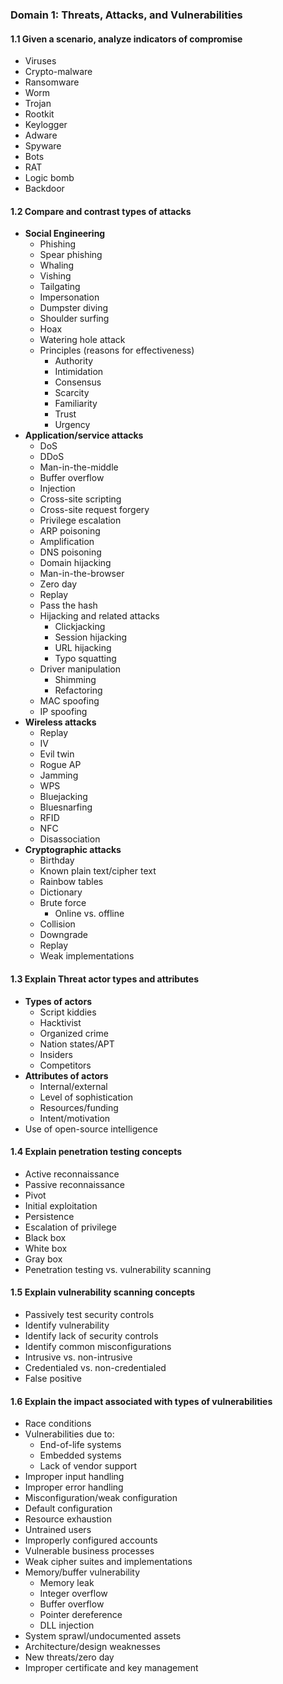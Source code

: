 ### Domain 1: Threats, Attacks, and Vulnerabilities

#### 1.1 Given a scenario, analyze indicators of compromise
- Viruses
- Crypto-malware
- Ransomware
- Worm
- Trojan
- Rootkit
- Keylogger
- Adware
- Spyware
- Bots
- RAT
- Logic bomb
- Backdoor

#### 1.2 Compare and contrast types of attacks
- **Social Engineering**
  - Phishing
  - Spear phishing
  - Whaling
  - Vishing
  - Tailgating
  - Impersonation
  - Dumpster diving
  - Shoulder surfing
  - Hoax
  - Watering hole attack
  - Principles (reasons for effectiveness)
    - Authority
    - Intimidation
    - Consensus
    - Scarcity
    - Familiarity
    - Trust
    - Urgency
- **Application/service attacks**
  - DoS
  - DDoS
  - Man-in-the-middle
  - Buffer overflow
  - Injection
  - Cross-site scripting
  - Cross-site request forgery
  - Privilege escalation
  - ARP poisoning
  - Amplification
  - DNS poisoning
  - Domain hijacking
  - Man-in-the-browser
  - Zero day
  - Replay
  - Pass the hash
  - Hijacking and related attacks
    - Clickjacking
    - Session hijacking
    - URL hijacking
    - Typo squatting
  - Driver manipulation
    - Shimming
    - Refactoring
  - MAC spoofing
  - IP spoofing
- **Wireless attacks**
  - Replay
  - IV
  - Evil twin
  - Rogue AP
  - Jamming
  - WPS
  - Bluejacking
  - Bluesnarfing
  - RFID
  - NFC
  - Disassociation
- **Cryptographic attacks**
  - Birthday
  - Known plain text/cipher text
  - Rainbow tables
  - Dictionary
  - Brute force
    - Online vs. offline
  - Collision
  - Downgrade
  - Replay
  - Weak implementations

#### 1.3 Explain Threat actor types and attributes
- **Types of actors**
  - Script kiddies
  - Hacktivist
  - Organized crime
  - Nation states/APT
  - Insiders
  - Competitors
- **Attributes of actors**
  - Internal/external
  - Level of sophistication
  - Resources/funding
  - Intent/motivation
- Use of open-source intelligence

#### 1.4 Explain penetration testing concepts
- Active reconnaissance
- Passive reconnaissance
- Pivot
- Initial exploitation
- Persistence
- Escalation of privilege
- Black box
- White box
- Gray box
- Penetration testing vs. vulnerability scanning

#### 1.5 Explain vulnerability scanning concepts
- Passively test security controls
- Identify vulnerability
- Identify lack of security controls
- Identify common misconfigurations
- Intrusive vs. non-intrusive
- Credentialed vs. non-credentialed
- False positive

#### 1.6 Explain the impact associated with types of vulnerabilities
- Race conditions
- Vulnerabilities due to:
  - End-of-life systems
  - Embedded systems
  - Lack of vendor support
- Improper input handling
- Improper error handling
- Misconfiguration/weak configuration
- Default configuration
- Resource exhaustion
- Untrained users
- Improperly configured accounts
- Vulnerable business processes
- Weak cipher suites and implementations
- Memory/buffer vulnerability
  - Memory leak
  - Integer overflow
  - Buffer overflow
  - Pointer dereference
  - DLL injection
- System sprawl/undocumented assets
- Architecture/design weaknesses
- New threats/zero day
- Improper certificate and key management
